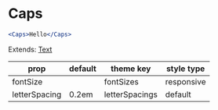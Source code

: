 # Caps

```.jsx
<Caps>Hello</Caps>
```

Extends: [Text](/components/Text)

prop | default | theme key | style type
---|---|---|---
fontSize |  | fontSizes | responsive
letterSpacing | 0.2em | letterSpacings | default